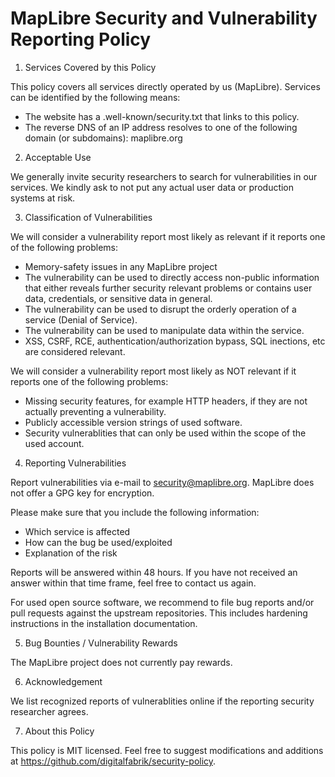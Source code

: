 # MapLibre Security and Vulnerability Reporting Policy

1. Services Covered by this Policy

This policy covers all services directly operated by us (MapLibre).
Services can be identified by the following means:
- The website has a .well-known/security.txt that links to this policy.
- The reverse DNS of an IP address resolves to one of the following
  domain (or subdomains): maplibre.org

2. Acceptable Use

We generally invite security researchers to search for vulnerabilities
in our services. We kindly ask to not put any actual user data or
production systems at risk.

3. Classification of Vulnerabilities

We will consider a vulnerability report most likely as relevant if it
reports one of the following problems:
- Memory-safety issues in any MapLibre project
- The vulnerability can be used to directly access non-public
  information that either reveals further security relevant problems or
  contains user data, credentials, or sensitive data in general.
- The vulnerability can be used to disrupt the orderly operation of a
  service (Denial of Service).
- The vulnerability can be used to manipulate data within the service.
- XSS, CSRF, RCE, authentication/authorization bypass, SQL inections,
  etc are considered relevant.

We will consider a vulnerability report most likely as NOT relevant if
it reports one of the following problems:
- Missing security features, for example HTTP headers, if they are not
  actually preventing a vulnerability.
- Publicly accessible version strings of used software.
- Security vulnerablities that can only be used within the scope of the
  used account.

4. Reporting Vulnerabilities

Report vulnerabilities via e-mail to security@maplibre.org. MapLibre does not 
offer a GPG key for encryption.

Please make sure that you include the following information:
- Which service is affected
- How can the bug be used/exploited
- Explanation of the risk

Reports will be answered within 48 hours. If you have not received an
answer within that time frame, feel free to contact us again.

For used open source software, we recommend to file bug reports and/or
pull requests against the upstream repositories. This includes hardening
instructions in the installation documentation.

5. Bug Bounties / Vulnerability Rewards

The MapLibre project does not currently pay rewards.

6. Acknowledgement

We list recognized reports of vulnerablities online if the reporting
security researcher agrees.

7. About this Policy

This policy is MIT licensed. Feel free to suggest modifications and
additions at https://github.com/digitalfabrik/security-policy.
